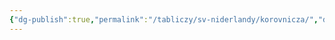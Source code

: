 ```yaml
---
{"dg-publish":true,"permalink":"/tabliczy/sv-niderlandy/korovnicza/","dgPassFrontmatter":true}
---
```




